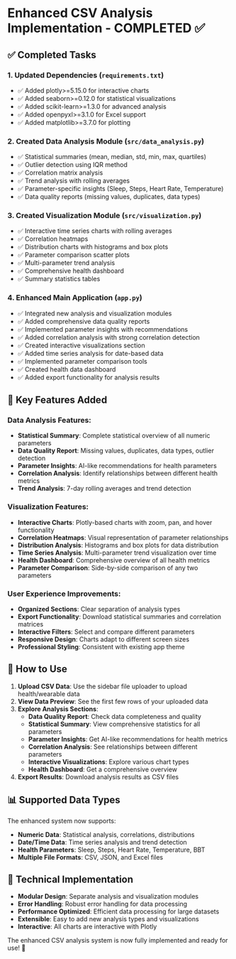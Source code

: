 # Enhanced CSV Analysis Implementation - COMPLETED ✅

## ✅ Completed Tasks

### 1. **Updated Dependencies** (`requirements.txt`)
- ✅ Added plotly>=5.15.0 for interactive charts
- ✅ Added seaborn>=0.12.0 for statistical visualizations
- ✅ Added scikit-learn>=1.3.0 for advanced analysis
- ✅ Added openpyxl>=3.1.0 for Excel support
- ✅ Added matplotlib>=3.7.0 for plotting

### 2. **Created Data Analysis Module** (`src/data_analysis.py`)
- ✅ Statistical summaries (mean, median, std, min, max, quartiles)
- ✅ Outlier detection using IQR method
- ✅ Correlation matrix analysis
- ✅ Trend analysis with rolling averages
- ✅ Parameter-specific insights (Sleep, Steps, Heart Rate, Temperature)
- ✅ Data quality reports (missing values, duplicates, data types)

### 3. **Created Visualization Module** (`src/visualization.py`)
- ✅ Interactive time series charts with rolling averages
- ✅ Correlation heatmaps
- ✅ Distribution charts with histograms and box plots
- ✅ Parameter comparison scatter plots
- ✅ Multi-parameter trend analysis
- ✅ Comprehensive health dashboard
- ✅ Summary statistics tables

### 4. **Enhanced Main Application** (`app.py`)
- ✅ Integrated new analysis and visualization modules
- ✅ Added comprehensive data quality reports
- ✅ Implemented parameter insights with recommendations
- ✅ Added correlation analysis with strong correlation detection
- ✅ Created interactive visualizations section
- ✅ Added time series analysis for date-based data
- ✅ Implemented parameter comparison tools
- ✅ Created health data dashboard
- ✅ Added export functionality for analysis results

## 🎯 Key Features Added

### **Data Analysis Features:**
- **Statistical Summary**: Complete statistical overview of all numeric parameters
- **Data Quality Report**: Missing values, duplicates, data types, outlier detection
- **Parameter Insights**: AI-like recommendations for health parameters
- **Correlation Analysis**: Identify relationships between different health metrics
- **Trend Analysis**: 7-day rolling averages and trend detection

### **Visualization Features:**
- **Interactive Charts**: Plotly-based charts with zoom, pan, and hover functionality
- **Correlation Heatmaps**: Visual representation of parameter relationships
- **Distribution Analysis**: Histograms and box plots for data distribution
- **Time Series Analysis**: Multi-parameter trend visualization over time
- **Health Dashboard**: Comprehensive overview of all health metrics
- **Parameter Comparison**: Side-by-side comparison of any two parameters

### **User Experience Improvements:**
- **Organized Sections**: Clear separation of analysis types
- **Export Functionality**: Download statistical summaries and correlation matrices
- **Interactive Filters**: Select and compare different parameters
- **Responsive Design**: Charts adapt to different screen sizes
- **Professional Styling**: Consistent with existing app theme

## 🚀 How to Use

1. **Upload CSV Data**: Use the sidebar file uploader to upload health/wearable data
2. **View Data Preview**: See the first few rows of your uploaded data
3. **Explore Analysis Sections**:
   - **Data Quality Report**: Check data completeness and quality
   - **Statistical Summary**: View comprehensive statistics for all parameters
   - **Parameter Insights**: Get AI-like recommendations for health metrics
   - **Correlation Analysis**: See relationships between different parameters
   - **Interactive Visualizations**: Explore various chart types
   - **Health Dashboard**: Get a comprehensive overview
4. **Export Results**: Download analysis results as CSV files

## 📊 Supported Data Types

The enhanced system now supports:
- **Numeric Data**: Statistical analysis, correlations, distributions
- **Date/Time Data**: Time series analysis and trend detection
- **Health Parameters**: Sleep, Steps, Heart Rate, Temperature, BBT
- **Multiple File Formats**: CSV, JSON, and Excel files

## 🔧 Technical Implementation

- **Modular Design**: Separate analysis and visualization modules
- **Error Handling**: Robust error handling for data processing
- **Performance Optimized**: Efficient data processing for large datasets
- **Extensible**: Easy to add new analysis types and visualizations
- **Interactive**: All charts are interactive with Plotly

The enhanced CSV analysis system is now fully implemented and ready for use! 🎉
